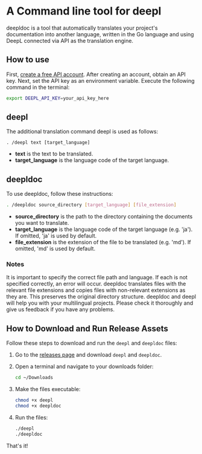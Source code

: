# A Command line tool for deepl


deepldoc is a tool that automatically translates your project's documentation into another language, written in the Go language and using DeepL connected via API as the translation engine.

## How to use

First, [create a free API account](https://www.deepl.com/pro?cta=apiDocsHeader#developer). After creating an account, obtain an API key.
Next, set the API key as an environment variable. Execute the following command in the terminal:

```sh
export DEEPL_API_KEY=your_api_key_here
```

## deepl

The additional translation command deepl is used as follows:

```
. /deepl text [target_language]
``` 

- **text** is the text to be translated.
- **target_language** is the language code of the target language.

## deepldoc

To use deepldoc, follow these instructions:

```sh
. /deepldoc source_directory [target_language] [file_extension]
``````

- **source_directory** is the path to the directory containing the documents you want to translate.
- **target_language** is the language code of the target language (e.g. 'ja'). If omitted, 'ja' is used by default.
- **file_extension** is the extension of the file to be translated (e.g. 'md'). If omitted, 'md' is used by default.


### Notes

It is important to specify the correct file path and language. If each is not specified correctly, an error will occur.
deepldoc translates files with the relevant file extensions and copies files with non-relevant extensions as they are. This preserves the original directory structure.
deepldoc and deepl will help you with your multilingual projects. Please check it thoroughly and give us feedback if you have any problems.

## How to Download and Run Release Assets

Follow these steps to download and run the `deepl` and `deepldoc` files:

1. Go to the [releases page](https://github.com/koriym/deepldoc/releases) and download `deepl` and `deepldoc`.

2. Open a terminal and navigate to your downloads folder:
    ```sh
    cd ~/Downloads
    ```

3. Make the files executable:
    ```sh
    chmod +x deepl
    chmod +x deepldoc
    ```

4. Run the files:
    ```sh
    ./deepl
    ./deepldoc
    ```

That's it!
